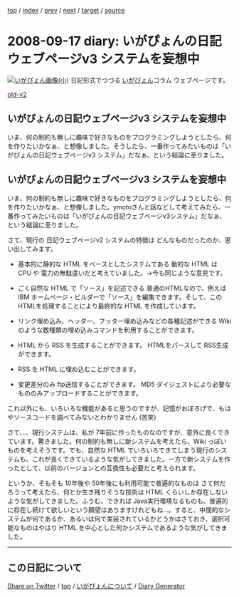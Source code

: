 [top](https://igapyon.github.io/diary/) 
 / [index](https://igapyon.github.io/diary/2008/index.html) 
 / [prev](https://igapyon.github.io/diary/2008/ig080916.html) 
 / [next](https://igapyon.github.io/diary/2008/ig080919.html) 
 / [target](https://igapyon.github.io/diary/2008/ig080917.html) 
 / [source](https://github.com/igapyon/diary/blob/gh-pages/2008/ig080917.html.src.md) 

2008-09-17 diary: いがぴょんの日記ウェブページv3 システムを妄想中
=====================================================================================================
[![いがぴょん画像(小)](https://igapyon.github.io/diary/images/iga200306s.jpg "いがぴょん")](https://igapyon.github.io/diary/memo/memoigapyon.html) 日記形式でつづる [いがぴょん](https://igapyon.github.io/diary/memo/memoigapyon.html)コラム ウェブページです。

[old-v2](ig080917-orig.html)

## いがぴょんの日記ウェブページv3 システムを妄想中

いま、何の制約も無しに趣味で好きなものをプログラミングしようとしたら、何を作りたいかなぁ、と想像しました。そうしたら、一番作ってみたいものは「いがぴょんの日記ウェブページv3 システム」だなぁ、という結論に至りました。


## いがぴょんの日記ウェブページv3 システムを妄想中

いま、何の制約も無しに趣味で好きなものをプログラミングしようとしたら、何を作りたいかなぁ、と想像しました。ymotoさんと話などして考えてみたら、一番作ってみたいものは「いがぴょんの日記ウェブページv3システム」だなぁ、という結論に至りました。

さて、現行の 日記ウェブページv2 システムの特徴は どんなものだったのか、思い出してみます。

* 基本的に静的な HTML をベースとしたシステムである
  動的な HTML は CPU や 電力の無駄遣いだと考えていました。→今も同じような意見です。
  
* ごく自然な HTML で「ソース」を記述できる
  普通のHTMLなので、例えば IBM ホームページ・ビルダーで「ソース」を編集できます。そして、このHTMLを処理することにより最終的な HTML
  を作成しています。
  
* リンク埋め込み、ヘッダー、フッター埋め込みなどの各種記述ができる
  Wiki のような数種類の埋め込みコマンドを利用することができます。
  
* HTML から RSS を生成することができます。
  HTMLをパースして RSS生成ができます。
  
* RSS を HTML に埋め込むことができます。
  
* 変更差分のみ ftp送信することができます。
  MD5 ダイジェストにより必要なもののみアップロードすることができます。

これ以外にも、いろいろな機能があると思うのですが、記憶がおぼろげで、もはやソースコードを調べてみないとわかりません (苦笑)

さて、、、現行システムは、私が 7年前に作ったものなのですが、意外に良くできています。驚きました。何の制約も無しに新システムを考えたら、Wiki っぽいものを考えそうです。でも、自然な HTML でいろいろできてしまう現行のシステムも、これが良くできているような気がしてきました。一方で新システムを作ったとして、以前のバージョンとの互換性も必要だと考えられます。

というか、そもそも 10年後や 50年後にも利用可能で普遍的なものは さて何だろうって考えたら、何とか生き残りそうな技術は HTML くらいしか存在しないような気がしてきました。ふうむ、できれば
Java実行環境なるものも、普遍的に存在し続けて欲しいという願望はありますけれどもね…。すると、中間的なシステムが何であるか、あるいは何で実装されているかどうかはさておき、選択可能なものはやはり HTML を中心とした何かシステムであるような気がしてきました。

----------------------------------------------------------------------------------------------------

## この日記について

[Share on Twitter](https://twitter.com/intent/tweet?hashtags=igapyon%2Cdiary%2C%E3%81%84%E3%81%8C%E3%81%B4%E3%82%87%E3%82%93&text=%E3%81%84%E3%81%8C%E3%81%B4%E3%82%87%E3%82%93%E3%81%AE%E6%97%A5%E8%A8%98%E3%82%A6%E3%82%A7%E3%83%96%E3%83%9A%E3%83%BC%E3%82%B8v3+%E3%82%B7%E3%82%B9%E3%83%86%E3%83%A0%E3%82%92%E5%A6%84%E6%83%B3%E4%B8%AD&url=https%3A%2F%2Figapyon.github.io%2Fdiary%2F2008%2Fig080917.html) / [top](../index.html) / [いがぴょんについて](https://igapyon.github.io/diary/memo/memoigapyon.html) / [Diary Generator](https://github.com/igapyon/igapyonv3)
